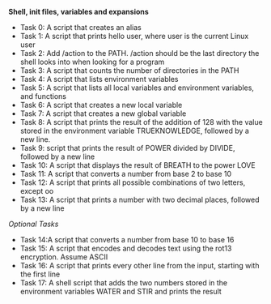 **Shell, init files, variables and expansions**


* Task 0: A script that creates an alias
* Task 1: A script that prints hello user, where user is the current Linux user
* Task 2: Add /action to the PATH. /action should be the last directory the shell looks into when looking for a program
* Task 3: A script that counts the number of directories in the PATH
* Task 4: A script that lists environment variables
* Task 5: A script that lists all local variables and environment variables, and functions
* Task 6: A script that creates a new local variable
* Task 7: A script that creates a new global variable
* Task 8: A script that prints the result of the addition of 128 with the value stored in the environment variable TRUEKNOWLEDGE, followed by a new line.
* Task 9: script that prints the result of POWER divided by DIVIDE, followed by a new line
* Task 10: A  script that displays the result of BREATH to the power LOVE
* Task 11: A script that converts a number from base 2 to base 10
* Task 12: A script that prints all possible combinations of two letters, except oo
* Task 13: A script that prints a number with two decimal places, followed by a new line

*Optional Tasks*
* Task 14:A script that converts a number from base 10 to base 16
* Task 15: A script that encodes and decodes text using the rot13 encryption. Assume ASCII
* Task 16: A script that prints every other line from the input, starting with the first line
* Task 17: A shell script that adds the two numbers stored in the environment variables WATER and STIR and prints the result
